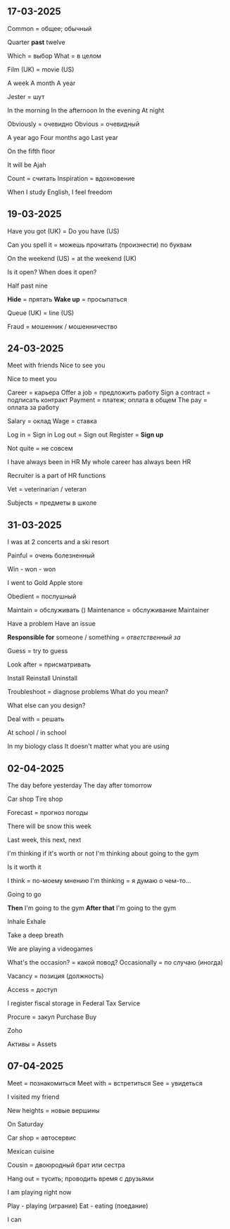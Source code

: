 ## 17-03-2025

Common = общее; обычный

Quarter **past** twelve

Which = выбор
What = в целом

Film (UK) = movie (US)

A week
A month
A year

Jester = шут

In the morning 
In the afternoon
In the evening
At night

Obviously = очевидно
Obvious = очевидный

A year ago
Four months ago
Last year

On the fifth floor

It will be Ajah

Count = считать
Inspiration = вдохновение

When I study English, I feel freedom 

## 19-03-2025

Have you got (UK) = Do you have (US)

Can you spell it = можешь прочитать (произнести) по буквам 

On the weekend (US) = at the weekend (UK)

Is it open?
When does it open?

Half past nine

**Hide** = прятать
**Wake up** = просыпаться 


Queue (UK) = line (US)

Fraud = мошенник / мошенничество

## 24-03-2025

Meet with friends 
Nice to see you

Nice to meet you

Career = карьера
Offer a job = предложить работу
Sign a contract = подписать контракт
Payment = платеж; оплата в общем
The pay = оплата за работу

Salary = оклад 
Wage = ставка

Log in = Sign in
Log out = Sign out
Register = **Sign up**

Not quite = не совсем

I have always been in HR
My whole career has always been HR 

Recruiter is a part of HR functions 

Vet = veterinarian / veteran

Subjects = предметы в школе

## 31-03-2025

I was at 2 concerts and a ski resort 

Painful = очень болезненный

Win - won - won

I went to Gold Apple store

Obedient = послушный

Maintain = обслуживать ()
	Maintenance = обслуживание
	Maintainer 

Have a problem
Have an issue 

**Responsible for** someone / something = *ответственный  за*

Guess = 
	try to guess

Look after = присматривать

Install
Reinstall
Uninstall 

Troubleshoot = diagnose problems
What do you mean?

What else can you design?

Deal with = решать

At school / in school

In my biology class 
It doesn't matter what you are using

## 02-04-2025

The day before yesterday
The day after tomorrow

Car shop
Tire shop

Forecast = прогноз погоды

There will be snow this week

Last week, this next, next

I'm thinking if it's worth or not
I'm thinking about going to the gym

Is it worth it

I think = по-моему мнению
I'm thinking = я думаю о чем-то...

Going to go 

**Then** I'm going to the gym
**After that** I'm going to the gym

Inhale
Exhale 

Take a deep breath

We are playing a videogames

What's the occasion? = какой повод?
	Occasionally = по случаю (иногда)

Vacancy = позиция (должность)

Access = доступ

I register fiscal storage in Federal Tax Service

Procure = закуп
Purchase
Buy

Zoho 

Активы = Assets

## 07-04-2025

Meet = познакомиться
Meet with = встретиться
See = увидеться

I visited my friend

New heights = новые вершины

On Saturday

Car shop = автосервис

Mexican cuisine

Cousin = двоюродный брат или сестра

Hang out = тусить; проводить время с друзьями

I am playing right now

Play - playing (играние)
Eat - eating (поедание)

I can 